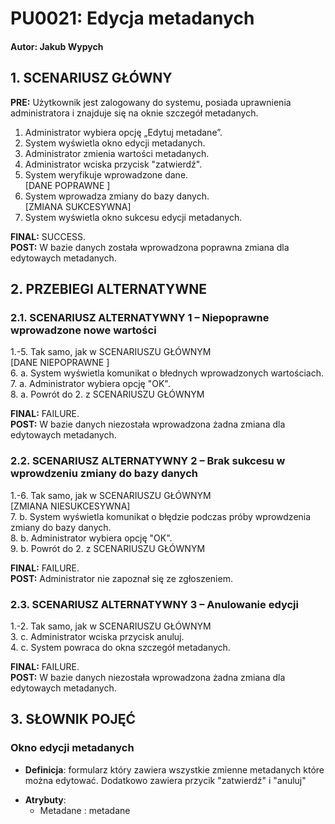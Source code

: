 # **PU0021: Edycja metadanych**

#### Autor: Jakub Wypych

## 1. SCENARIUSZ GŁÓWNY 

**PRE:** Użytkownik jest zalogowany do systemu, posiada uprawnienia administratora i znajduje się na oknie szczegół metadanych.

1. Administrator wybiera opcję „Edytuj metadane”.
2. System wyświetla okno edycji metadanych.
3. Administrator zmienia wartości metadanych.
4. Administrator wciska przycisk "zatwierdź".
5. System weryfikuje wprowadzone dane.\
[DANE POPRAWNE ]
6. System wprowadza zmiany do bazy danych.\
[ZMIANA SUKCESYWNA]
7. System wyświetla okno sukcesu edycji metadanych.

**FINAL:** SUCCESS.\
**POST:** W bazie danych została wprowadzona poprawna zmiana dla edytowaych metadanych.

## 2. PRZEBIEGI ALTERNATYWNE

### 2.1. SCENARIUSZ ALTERNATYWNY 1 – Niepoprawne wprowadzone nowe wartości

1.-5. Tak samo, jak w SCENARIUSZU GŁÓWNYM\
[DANE NIEPOPRAWNE ]\
6. a. System wyświetla komunikat o błednych wprowadzonych wartościach.\
7. a. Administrator wybiera opcję "OK".\
8. a. Powrót do 2. z SCENARIUSZU GŁÓWNYM

**FINAL:** FAILURE.\
**POST:** W bazie danych niezostała wprowadzona żadna zmiana dla edytowaych metadanych.

### 2.2. SCENARIUSZ ALTERNATYWNY 2 – Brak sukcesu w wprowdzeniu zmiany do bazy danych

1.-6. Tak samo, jak w SCENARIUSZU GŁÓWNYM\
[ZMIANA NIESUKCESYWNA]\
7. b. System wyświetla komunikat o błędzie podczas próby wprowdzenia zmiany do bazy danych.\
8. b. Administrator wybiera opcję "OK".\
9. b. Powrót do 2. z SCENARIUSZU GŁÓWNYM

**FINAL:** FAILURE.\
**POST:** Administrator nie zapoznał się ze zgłoszeniem.

### 2.3. SCENARIUSZ ALTERNATYWNY 3 – Anulowanie edycji

1.-2. Tak samo, jak w SCENARIUSZU GŁÓWNYM\
3. c. Administrator wciska przycisk anuluj.\
4. c. System powraca do okna szczegół metadanych.

**FINAL:** FAILURE.\
**POST:** W bazie danych niezostała wprowadzona żadna zmiana dla edytowaych metadanych.

## 3. SŁOWNIK POJĘĆ

### Okno edycji metadanych

* **Definicja**: formularz który zawiera wszystkie zmienne metadanych które można edytować. Dodatkowo zawiera przycik "zatwierdź" i "anuluj"

- **Atrybuty**:  
  - Metadane : metadane